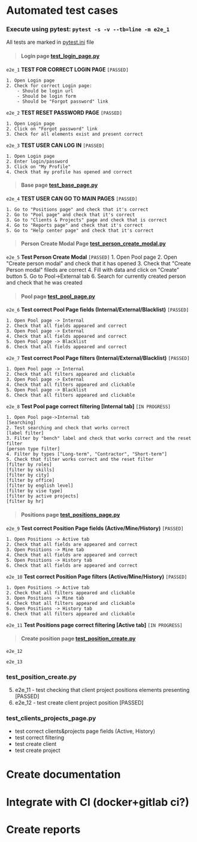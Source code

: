 # Automated test cases
### Execute using pytest: `pytest -s -v --tb=line -m e2e_1`

All tests are marked in [pytest.ini](ahs_selenium/pytest.ini) file

> #### Login page [test_login_page.py](ahs_selenium/test_login_page.py) 

`e2e_1` **TEST FOR CORRECT LOGIN PAGE** `[PASSED]`

    1. Open Login page
    2. Check for correct Login page:
        - Should be login url
        - Should be login form
        - Should be "Forgot password" link

`e2e_2` **TEST RESET PASSWORD PAGE** `[PASSED]`

    1. Open Login page
    2. Click on "Forgot password" link
    3. Check for all elements exist and present correct

`e2e_3` **TEST USER CAN LOG IN** `[PASSED]`
    
    1. Open Login page
    2. Enter login/password
    3. Click on "My Profile" 
    4. Check that my profile has opened and correct

> #### Base page [test_base_page.py](ahs_selenium/test_base_page.py)

`e2e_4` **TEST USER CAN GO TO MAIN PAGES** `[PASSED]`

    1. Go to "Positions page" and check that it's correct 
    2. Go to "Pool page" and check that it's correct
    3. Go to "Clients & Projects" page and check that is correct
    4. Go to "Reports page" and check that it's correct
    5. Go to "Help center page" and check that it's correct

> #### Person Create Modal Page [test_person_create_modal.py](ahs_selenium/test_person_create_modal.py)

`e2e_5` **Test Person Create Modal** `[PASSED]`
    1. Open Pool page
    2. Open "Create person modal" and check that it has opened
    3. Check that "Create Person modal" fileds are correct
    4. Fill with data and click on "Create" button
    5. Go to Pool->External tab
    6. Search for currently created person and check that he was created

> #### Pool page [test_pool_page.py](ahs_selenium/test_pool_page.py)

`e2e_6` **Test correct Pool Page fields (Internal/External/Blacklist)** `[PASSED]`

    1. Open Pool page -> Internal
    2. Check that all fields appeared and correct
    3. Open Pool page -> External
    4. Check that all fields appeared and correct
    5. Open Pool page -> Blacklist
    6. Check that all fields appeared and correct

`e2e_7` **Test correct Pool Page filters (Internal/External/Blacklist)** `[PASSED]`

    1. Open Pool page -> Internal
    2. Check that all filters appeared and clickable
    3. Open Pool page -> External
    4. Check that all filters appeared and clickable
    5. Open Pool page -> Blacklist
    6. Check that all filters appeared and clickable
   
`e2e_8` **Test Pool page correct filtering [Internal tab]** `[IN PROGRESS]`
    
    1. Open Pool page->Internal tab
    [Searching]
    2. Test searching and check that works correct
    [label filter]
    3. Filter by "bench" label and check that works correct and the reset filter
    [person type filter]
    4. Filter by types ["Long-term", "Contractor", "Short-term"]
    5. Check that filter works correct and the reset filter
    [filter by roles]
    [filter by skills]
    [filter by city]
    [filter by office]
    [filter by english level]
    [filter by vise type]
    [filter by active projects]
    [filter by hr]

> #### Positions page [test_positions_page.py](ahs_selenium/test_positions_page.py)

`e2e_9` **Test correct Position Page fields (Active/Mine/History)** `[PASSED]`
    
    1. Open Positions -> Active tab
    2. Check that all fields are appeared and correct
    3. Open Positions -> Mine tab
    4. Check that all fields are appeared and correct
    5. Open Positions -> History tab
    6. Check that all fields are appeared and correct

`e2e_10` **Test correct Position Page filters (Active/Mine/History)** `[PASSED]`
    
    1. Open Positions -> Active tab
    2. Check that all filters appeared and clickable
    3. Open Positions -> Mine tab
    4. Check that all filters appeared and clickable
    5. Open Positions -> History tab
    6. Check that all filters appeared and clickable

`e2e_11` **Test Positions page correct filtering [Active tab]** `[IN PROGRESS]`

> #### Create position page [test_position_create.py](ahs_selenium/test_position_create.py)

`e2e_12`

`e2e_13` 

### test_position_create.py
5. e2e_11 - test checking that client project positions elements presenting [PASSED]
5. e2e_12 - test create client project position [PASSED]


### test_clients_projects_page.py
- test correct clients&projects page fields (Active, History)
- test correct filtering
- test create client
- test create project



# Create documentation
# Integrate with CI (docker+gitlab ci?)
# Create reports 

